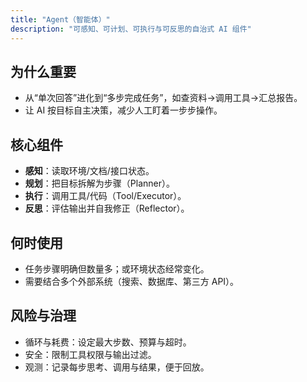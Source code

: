 ```yaml
---
title: "Agent（智能体）"
description: "可感知、可计划、可执行与可反思的自治式 AI 组件"
---
```


## 为什么重要

- 从“单次回答”进化到“多步完成任务”，如查资料→调用工具→汇总报告。
- 让 AI 按目标自主决策，减少人工盯着一步步操作。

## 核心组件

- **感知**：读取环境/文档/接口状态。
- **规划**：把目标拆解为步骤（Planner）。
- **执行**：调用工具/代码（Tool/Executor）。
- **反思**：评估输出并自我修正（Reflector）。

## 何时使用

- 任务步骤明确但数量多；或环境状态经常变化。
- 需要结合多个外部系统（搜索、数据库、第三方 API）。

## 风险与治理

- 循环与耗费：设定最大步数、预算与超时。
- 安全：限制工具权限与输出过滤。
- 观测：记录每步思考、调用与结果，便于回放。
